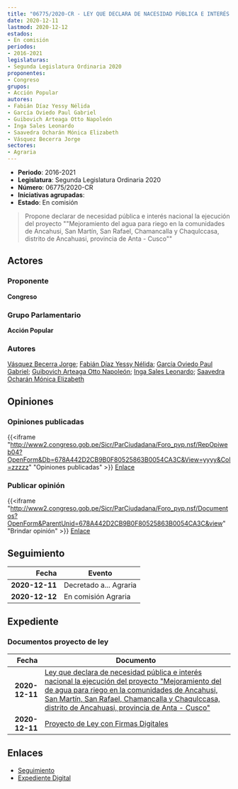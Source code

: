 ```yaml
---
title: "06775/2020-CR - LEY QUE DECLARA DE NACESIDAD PÚBLICA E INTERÉS NACIONAL LA EJECUCIÓN DEL PROYECTO 'MEJORAMIENTO DEL SERVICIO DE AGUA PARA RIEGO EN LAS COMUNIDADES DE ANCAHUASI, SAN MARTÍN, SAN RAFAEL, CHAMANCALLA Y CHAQUILCCASA, DISTRITO DE ANCAHUASI, PROVINCIA DE ANTA - CUSCO"
date: 2020-12-11
lastmod: 2020-12-12
estados:
- En comisión
periodos:
- 2016-2021
legislaturas:
- Segunda Legislatura Ordinaria 2020
proponentes:
- Congreso
grupos:
- Acción Popular
autores:
- Fabián Díaz Yessy Nélida
- García Oviedo Paul Gabriel
- Guibovich Arteaga Otto Napoleón
- Inga Sales Leonardo
- Saavedra Ocharán Mónica Elizabeth
- Vásquez Becerra Jorge
sectores:
- Agraria
---
```

- **Periodo**: 2016-2021
- **Legislatura**: Segunda Legislatura Ordinaria 2020
- **Número**: 06775/2020-CR
- **Iniciativas agrupadas**: 
- **Estado**: En comisión

> Propone declarar de necesidad pública e interés nacional la ejecución del proyecto ""Mejoramiento del agua para riego en la comunidades de Ancahusi, San Martín, San Rafael, Chamancalla y Chaqulccasa, distrito de Ancahuasi, provincia de Anta - Cusco""


## Actores

### Proponente

**Congreso**

### Grupo Parlamentario

**Acción Popular**

### Autores

[Vásquez Becerra Jorge](mailto:mailto:jvasquezb@congreso.gob.pe); [Fabián Díaz Yessy Nélida](mailto:mailto:yfabian@congreso.gob.pe); [García Oviedo Paul Gabriel](mailto:mailto:pgarcia@congreso.gob.pe); [Guibovich Arteaga Otto Napoleón](mailto:mailto:oguibovich@congreso.gob.pe); [Inga Sales Leonardo](mailto:mailto:lingas@congreso.gob.pe); [Saavedra Ocharán Mónica Elizabeth](mailto:mailto:msaavedra@congreso.gob.pe)

## Opiniones

### Opiniones publicadas

{{<iframe "http://www2.congreso.gob.pe/Sicr/ParCiudadana/Foro_pvp.nsf/RepOpiweb04?OpenForm&Db=678A442D2CB9B0F80525863B0054CA3C&View=yyyy&Col=zzzzz" "Opiniones publicadas" >}}
[Enlace](http://www2.congreso.gob.pe/Sicr/ParCiudadana/Foro_pvp.nsf/RepOpiweb04?OpenForm&Db=678A442D2CB9B0F80525863B0054CA3C&View=yyyy&Col=zzzzz)

### Publicar opinión

{{<iframe "http://www2.congreso.gob.pe/Sicr/ParCiudadana/Foro_pvp.nsf/Documentos?OpenForm&ParentUnid=678A442D2CB9B0F80525863B0054CA3C&view" "Brindar opinión" >}}
[Enlace](http://www2.congreso.gob.pe/Sicr/ParCiudadana/Foro_pvp.nsf/Documentos?OpenForm&ParentUnid=678A442D2CB9B0F80525863B0054CA3C&view)


## Seguimiento

| Fecha | Evento |
|------:|--------|
| **2020-12-11** | Decretado a... Agraria |
| **2020-12-12** | En comisión Agraria |

## Expediente

### Documentos proyecto de ley

| Fecha | Documento |
|------:|-----------|
| **2020-12-11** | [Ley que declara de necesidad pública e interés nacional la ejecución del proyecto "Mejoramiento del de agua para riego en la comunidades de Ancahusi, San Martín, San Rafael, Chamancalla y Chaqulccasa, distrito de Ancahuasi, provincia de Anta - Cusco"](https://leyes.congreso.gob.pe/Documentos/2016_2021/Proyectos_de_Ley_y_de_Resoluciones_Legislativas/PL06775-20201211.pdf) |
| **2020-12-11** | [Proyecto de Ley con Firmas Digitales](https://leyes.congreso.gob.pe/Documentos/2016_2021/Proyectos_de_Ley_y_de_Resoluciones_Legislativas/Proyectos_Firmas_digitales/PL06775.pdf) |

## Enlaces

- [Seguimiento](http://www2.congreso.gob.pe/Sicr/TraDocEstProc/CLProLey2016.nsf/f7fff46988ca05b1052578e100829cc7/4ea8bd0d8d59b2470525863b00607890?OpenDocument)
- [Expediente Digital](http://www2.congreso.gob.pe/Sicr/TraDocEstProc/Expvirt_2011.nsf/visbusqptramdoc1621/06775?opendocument)

